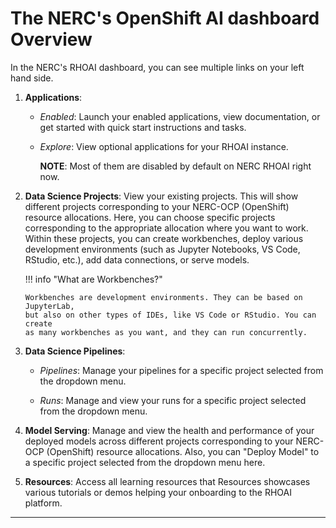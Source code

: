 # The NERC's OpenShift AI dashboard Overview

In the NERC's RHOAI dashboard, you can see multiple links on your left hand side.

1.  **Applications**:

    - _Enabled_: Launch your enabled applications, view documentation, or get
      started with quick start instructions and tasks.

    - _Explore_: View optional applications for your RHOAI instance.

        **NOTE**: Most of them are disabled by default on NERC RHOAI right now.

2.  **Data Science Projects**: View your existing projects. This will show different
    projects corresponding to your NERC-OCP (OpenShift) resource allocations. Here,
    you can choose specific projects corresponding to the appropriate allocation
    where you want to work. Within these projects, you can create workbenches,
    deploy various development environments (such as Jupyter Notebooks, VS Code,
    RStudio, etc.), add data connections, or serve models.

    !!! info "What are Workbenches?"

        Workbenches are development environments. They can be based on JupyterLab,
        but also on other types of IDEs, like VS Code or RStudio. You can create
        as many workbenches as you want, and they can run concurrently.

3.  **Data Science Pipelines**:

    - _Pipelines_: Manage your pipelines for a specific project selected from the
      dropdown menu.

    - _Runs_: Manage and view your runs for a specific project selected from the
      dropdown menu.

4.  **Model Serving**: Manage and view the health and performance of your deployed
    models across different projects corresponding to your NERC-OCP (OpenShift)
    resource allocations. Also, you can "Deploy Model" to a specific project selected
    from the dropdown menu here.

5.  **Resources**: Access all learning resources that Resources showcases various
    tutorials or demos helping your onboarding to the RHOAI platform.

---
